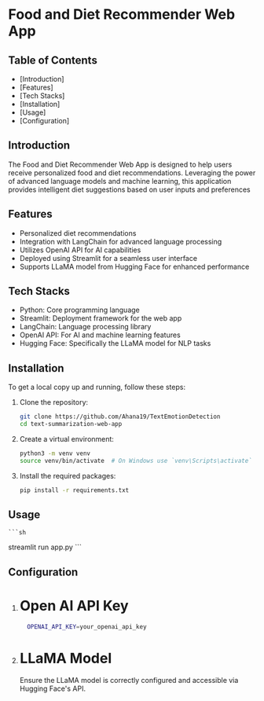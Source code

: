 # Food and Diet Recommender Web App

## Table of Contents
- [Introduction]
-  [Features]
- [Tech Stacks]
-  [Installation]
-  [Usage]
-  [Configuration]

## Introduction

The Food and Diet Recommender Web App is designed to help users receive personalized food and diet recommendations. Leveraging the power of advanced language models and machine learning, this application provides intelligent diet suggestions based on user inputs and preferences

## Features

- Personalized diet recommendations
- Integration with LangChain for advanced language processing
- Utilizes OpenAI API for AI capabilities
- Deployed using Streamlit for a seamless user interface
- Supports LLaMA model from Hugging Face for enhanced performance

## Tech Stacks

- Python: Core programming language
- Streamlit: Deployment framework for the web app
- LangChain: Language processing library
- OpenAI API: For AI and machine learning features
- Hugging Face: Specifically the LLaMA model for NLP tasks

## Installation

To get a local copy up and running, follow these steps:
1. Clone the repository:
    ```sh
    git clone https://github.com/Ahana19/TextEmotionDetection
    cd text-summarization-web-app
    ```

2. Create a virtual environment:
    ```sh
    python3 -m venv venv
    source venv/bin/activate  # On Windows use `venv\Scripts\activate`
    ```

3. Install the required packages:
    ```sh
    pip install -r requirements.txt
    ```


## Usage

    ```sh
streamlit run app.py
    ```

## Configuration

1. # Open AI API Key
     ```sh
       OPENAI_API_KEY=your_openai_api_key

    ```
2. # LLaMA Model

   Ensure the LLaMA model is correctly configured and accessible via Hugging Face's API.

